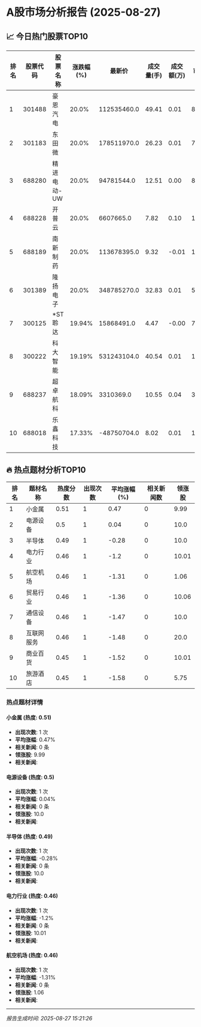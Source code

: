 # A股市场分析报告 (2025-08-27)

## 📈 今日热门股票TOP10

| 排名 | 股票代码 | 股票名称 | 涨跌幅(%) | 最新价 | 成交量(手) | 成交额(万) | 市盈率 | 市值(亿) |
|------|----------|----------|-----------|--------|------------|------------|--------|----------|
| 1 | 301488 | 豪恩汽电 | 20.0% | 112535460.0 | 49.41 | 0.01 | 81.82 | 0.00 |
| 2 | 301183 | 东田微 | 20.0% | 178511970.0 | 26.23 | 0.01 | 77.99 | 0.00 |
| 3 | 688280 | 精进电动-UW | 20.0% | 94781544.0 | 12.51 | 0.00 | 8.49 | 0.00 |
| 4 | 688228 | 开普云 | 20.0% | 6607665.0 | 7.82 | 0.10 | 112.1 | 0.00 |
| 5 | 688189 | 南新制药 | 20.0% | 113678395.0 | 9.32 | -0.01 | 15.16 | -0.00 |
| 6 | 301389 | 隆扬电子 | 20.0% | 348785270.0 | 32.83 | 0.01 | 50.8 | 0.00 |
| 7 | 300125 | *ST聆达 | 19.94% | 15868491.0 | 4.47 | -0.00 | 7.88 | 0.00 |
| 8 | 300222 | 科大智能 | 19.19% | 531243104.0 | 40.54 | 0.01 | 12.68 | 0.00 |
| 9 | 688237 | 超卓航科 | 18.09% | 3310369.0 | 10.55 | 0.04 | 34.68 | -0.00 |
| 10 | 688018 | 乐鑫科技 | 17.33% | -48750704.0 | 8.02 | 0.01 | 193.01 | 0.00 |

## 🔥 热点题材分析TOP10

| 排名 | 题材名称 | 热度分数 | 出现次数 | 平均涨幅(%) | 相关新闻数 | 领涨股 |
|------|----------|----------|----------|-------------|------------|--------|
| 1 | 小金属 | 0.51 | 1 | 0.47 | 0 | 9.99 |
| 2 | 电源设备 | 0.5 | 1 | 0.04 | 0 | 10.0 |
| 3 | 半导体 | 0.49 | 1 | -0.28 | 0 | 10.0 |
| 4 | 电力行业 | 0.46 | 1 | -1.2 | 0 | 10.01 |
| 5 | 航空机场 | 0.46 | 1 | -1.31 | 0 | 1.06 |
| 6 | 贸易行业 | 0.46 | 1 | -1.36 | 0 | 10.06 |
| 7 | 通信设备 | 0.46 | 1 | -1.47 | 0 | 10.0 |
| 8 | 互联网服务 | 0.46 | 1 | -1.48 | 0 | 20.0 |
| 9 | 商业百货 | 0.45 | 1 | -1.52 | 0 | 10.01 |
| 10 | 旅游酒店 | 0.45 | 1 | -1.58 | 0 | 5.75 |

### 热点题材详情


#### 小金属 (热度: 0.51)
- **出现次数**: 1 次
- **平均涨幅**: 0.47%
- **相关新闻**: 0 条
- **领涨股**: 9.99
- **相关新闻**:

#### 电源设备 (热度: 0.5)
- **出现次数**: 1 次
- **平均涨幅**: 0.04%
- **相关新闻**: 0 条
- **领涨股**: 10.0
- **相关新闻**:

#### 半导体 (热度: 0.49)
- **出现次数**: 1 次
- **平均涨幅**: -0.28%
- **相关新闻**: 0 条
- **领涨股**: 10.0
- **相关新闻**:

#### 电力行业 (热度: 0.46)
- **出现次数**: 1 次
- **平均涨幅**: -1.2%
- **相关新闻**: 0 条
- **领涨股**: 10.01
- **相关新闻**:

#### 航空机场 (热度: 0.46)
- **出现次数**: 1 次
- **平均涨幅**: -1.31%
- **相关新闻**: 0 条
- **领涨股**: 1.06
- **相关新闻**:

---
*报告生成时间: 2025-08-27 15:21:26*

